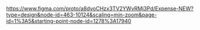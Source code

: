 https://www.figma.com/proto/a8dvoCHzx3TV2YWvRMj3Pd/Expense-NEW?type=design&node-id=463-10124&scaling=min-zoom&page-id=1%3A5&starting-point-node-id=1278%3A17940
<!-- 
1. Laravel Setup:
Project Name: Basic-Inventory-Management-System
PHP Version : 8.0
Laravel Version : 9.0
Server : Wampserver
Code Editor: Visual studio code

2. Database Design:
Table Name: Products->data(id,name,quantity,price)

3. Product Management:
 CRUD operations for the `products` and functionality to add, show, update, and delete product details with validation.

4. User Interface:
 front-end using Laravel Blade user-friendly for product management.

5. Authentication:
 basic authentication system using ui(bootstrap-5)
 Guest middleware(not standard across all web frameworks)
 CRUD operations only should be accessible only to logged-in users.If users does not logged-in they can not see product crud operation.

 6. Routing & controllers
   Laravel routing and controllers done.

7. Documentation:
 Done all requirements.
 -->
